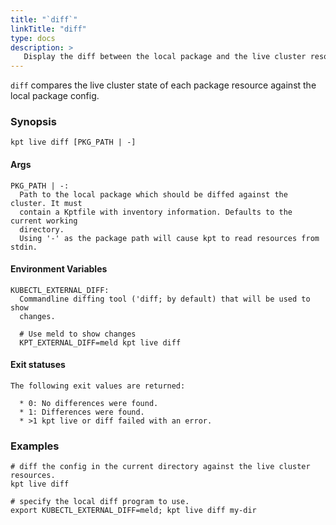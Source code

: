 ```yaml
---
title: "`diff`"
linkTitle: "diff"
type: docs
description: >
   Display the diff between the local package and the live cluster resources.
---
```

<!--mdtogo:Short
    Display the diff between the local package and the live cluster resources.
-->

`diff` compares the live cluster state of each package resource against the 
local package config.

### Synopsis
<!--mdtogo:Long-->
```
kpt live diff [PKG_PATH | -]
```

#### Args
```
PKG_PATH | -:
  Path to the local package which should be diffed against the cluster. It must
  contain a Kptfile with inventory information. Defaults to the current working
  directory.
  Using '-' as the package path will cause kpt to read resources from stdin.
```

#### Environment Variables
```
KUBECTL_EXTERNAL_DIFF:
  Commandline diffing tool ('diff; by default) that will be used to show
  changes.
  
  # Use meld to show changes
  KPT_EXTERNAL_DIFF=meld kpt live diff
```

#### Exit statuses
```
The following exit values are returned:

  * 0: No differences were found.
  * 1: Differences were found.
  * >1 kpt live or diff failed with an error.
```
<!--mdtogo-->

### Examples
<!--mdtogo:Examples-->
```shell
# diff the config in the current directory against the live cluster resources.
kpt live diff

# specify the local diff program to use.
export KUBECTL_EXTERNAL_DIFF=meld; kpt live diff my-dir
```
<!--mdtogo-->
